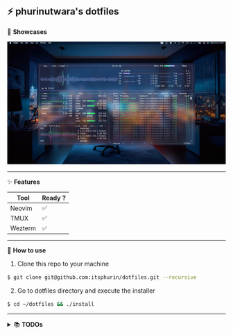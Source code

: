 ## :zap: phurinutwara's dotfiles

:rainbow: **Showcases**

![Showcase Image](.github/assets/transparent-showcase.png)

---

:sparkles: **Features**

| Tool    | Ready ?            |
| ------- | ------------------ |
| Neovim  | :white_check_mark: |
| TMUX    | :white_check_mark: |
| Wezterm | :white_check_mark: |

---

:pushpin: **How to use**

1. Clone this repo to your machine

```bash
$ git clone git@github.com:itsphurin/dotfiles.git --recursive
```

2. Go to dotfiles directory and execute the installer

```bash
$ cd ~/dotfiles && ./install
```

---

<details>
        <summary>
                📚 <b>TODOs</b>
        </summary>

- [x] Terminal Preferences (via dotfile installation)
- [x] Changed Shell to ZSH (via dotfile installation)
- [x] Maximize key repeat period (configured for arch)
- [ ] Git (config and SSH)
- [ ] use arch on mac (See more: https://github.com/kyoz/mac-arch
                                 https://t2linux.org
                                 https://wiki.archlinux.org/title/Mac
                                 https://bbs.archlinux.org/viewtopic.php?id=122700)
</details>
